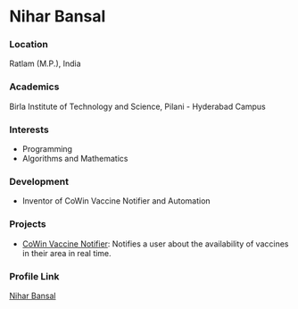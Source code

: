 # Nihar Bansal

### Location

Ratlam (M.P.), India

### Academics

Birla Institute of Technology and Science, Pilani - Hyderabad Campus

### Interests

- Programming
- Algorithms and Mathematics

### Development

- Inventor of CoWin Vaccine Notifier and Automation

### Projects

- [CoWin Vaccine Notifier](https://github.com/niharbansal02/cowin_automation): Notifies a user about the availability of vaccines in their area in real time.

### Profile Link

[Nihar Bansal](https://github.com/niharbansal02)
